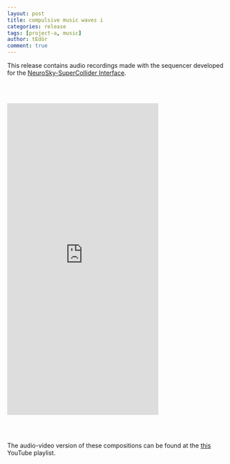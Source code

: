 ```yaml
---
layout: post
title: compulsive music waves i
categories: release
tags: [project-a, music]
author: tEdör
comment: true
---
```


This release contains audio recordings made with the sequencer developed for the [NeuroSky-SuperCollider Interface](/neurosky-supercollider-interface-and-audio-neurogame/). 

<br><br>

<iframe style="border: 0; width: 350px; height: 720px;" src="https://bandcamp.com/EmbeddedPlayer/album=330421954/size=large/bgcol=ffffff/linkcol=e99708/transparent=true/" seamless><a href="https://tedor.bandcamp.com/album/compulsive-music-waves-i">compulsive music waves_i by Krisztián | tEdör | Hofstädter</a></iframe>

<br><br>

The audio-video version of these compositions can be found at the [this](https://www.youtube.com/watch?v=wlfhNZmEAvw&list=PLRr9g36OjY694ayI52Eld2rT7qKrsND_S) YouTube playlist.
